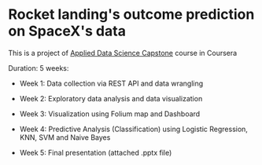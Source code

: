 # Rocket landing's outcome prediction on SpaceX's data

This is a project of <a href="https://www.coursera.org/learn/applied-data-science-capstone">Applied Data Science Capstone</a> course in Coursera

Duration: 5 weeks:

 - Week 1: Data collection via REST API and data wrangling
 
 - Week 2: Exploratory data analysis and data visualization

 - Week 3: Visualization using Folium map and Dashboard

 - Week 4: Predictive Analysis (Classification) using Logistic Regression, KNN, SVM and Naive Bayes
 
 - Week 5: Final presentation (attached .pptx file)